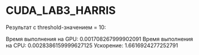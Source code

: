 # CUDA_LAB3_HARRIS

Результат c threshold-значением = 10:

Время выполнения на GPU:  0.001708267999902091
Время выполнения на CPU:  0.0028386159999627125
Ускорение:  1.6616924277252791
